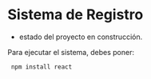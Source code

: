 <h1> Sistema de Registro </h1>

- estado del proyecto en construcción.

 Para ejecutar el sistema, debes poner:

``` npm install react```
